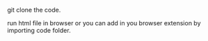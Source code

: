 git clone the code.

run html file in browser or you can add in you browser extension by importing code folder.
